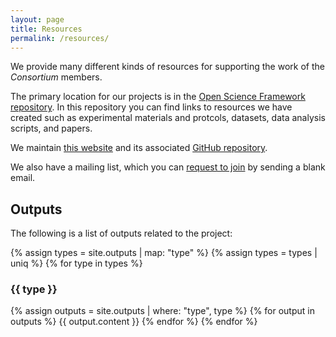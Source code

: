 ```yaml
---
layout: page
title: Resources
permalink: /resources/
---
```


We provide many different kinds of resources for supporting the work of the _Consortium_ members.

The primary location for our projects is in the [Open Science Framework repository](https://osf.io/). In this repository you can find links to resources we have created such as experimental materials and protcols, datasets, data analysis scripts, and papers.

We maintain [this website](/) and its associated [GitHub repository](https://github.com/{{site.social-media-links.github}}). 

We also have a mailing list, which you can [request to join](mailto:{{site.mailing-list-email}}?Subject=Subscribe) by sending a blank email.

## Outputs

The following is a list of outputs related to the project:

{% assign types = site.outputs | map: "type" %}
{% assign types = types | uniq %}
{% for type in types %}
### {{ type }}

{% assign outputs = site.outputs | where: "type", type %}
{% for output in outputs %}
{{ output.content }}
{% endfor %}
{% endfor %}